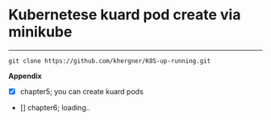 # Kubernetese kuard pod create via minikube

------------------------------------------------------------------------
```
git clone https://github.com/khergner/K8S-up-running.git
```

**Appendix**

- [x] chapter5; you can create kuard pods

- [] chapter6; loading..
